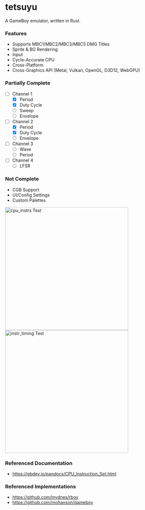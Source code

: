 # tetsuyu

A GameBoy emulator, written in Rust.

### Features
- Supports MBC1/MBC2/MBC3/MBC5 DMG Titles
- Sprite & BG Rendering
- Input
- Cycle-Accurate CPU
- Cross-Platform
- Cross-Graphics API (Metal, Vulkan, OpenGL, D3D12, WebGPU)

### Partially Complete
- [ ] Channel 1
  - [x] Period
  - [x] Duty Cycle
  - [ ] Sweep
  - [ ] Envelope
- [ ] Channel 2
  - [x] Period
  - [x] Duty Cycle
  - [ ] Envelope
- [ ] Channel 3
  - [ ] Wave
  - [ ] Period
- [ ] Channel 4
  - [ ] LFSR
        
### Not Complete
- CGB Support
- UI/Config Settings
- Custom Palettes

<img width="400" alt="cpu_instrs Test" src="https://github.com/IsaacMarovitz/tetsuyu/assets/42140194/a1b62888-0efa-4132-93fe-7ee812f7c73e">
<img width="400" alt="instr_timing Test" src="https://github.com/IsaacMarovitz/tetsuyu/assets/42140194/56fe26c1-cc4b-498e-9fd0-26a3d109c0ba">


### Referenced Documentation
- https://gbdev.io/pandocs/CPU_Instruction_Set.html

### Referenced Implementations
- https://github.com/mvdnes/rboy
- https://github.com/mohanson/gameboy
